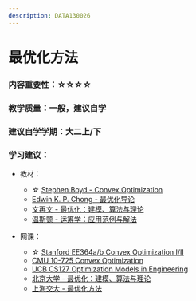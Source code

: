 ```yaml
---
description: DATA130026
---
```


# 最优化方法

### 内容重要性：☆☆☆☆

### 教学质量：一般，建议自学

### 建议自学学期：大二上/下

### 学习建议：

* 教材：
  * ☆ [Stephen Boyd - Convex Optimization](https://book.douban.com/subject/1888111/)
  * [Edwin K. P. Chong - 最优化导论](https://book.douban.com/subject/26732914/)
  * [文再文 - 最优化：建模、算法与理论](https://book.douban.com/subject/35258057/)
  * [温斯顿 - 运筹学：应用范例与解法](https://book.douban.com/subject/1882392/)
*   网课：

    * ☆ [Stanford EE364a/b Convex Optimization I/II](https://csdiy.wiki/%E6%95%B0%E5%AD%A6%E8%BF%9B%E9%98%B6/convex/)
    * [CMU 10-725 Convex Optimization](https://www.bilibili.com/video/BV1cL411F7fP)
    * [UCB CS127 Optimization Models in Engineering](https://www.bilibili.com/video/BV19y4y1W7X1)
    * [北京大学 - 最优化：建模、算法与理论](https://www.bilibili.com/video/BV1Kc411i7kJ)
    * [上海交大 - 最优化方法](https://space.bilibili.com/95975441/channel/seriesdetail?sid=1586096)

